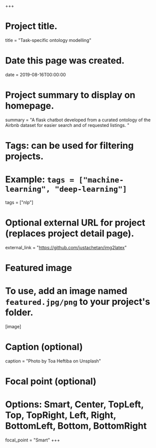 +++
# Project title.
title = "Task-specific ontology modelling"

# Date this page was created.
date = 2019-08-16T00:00:00

# Project summary to display on homepage.
summary = "A flask chatbot developed from a curated ontology of the Airbnb dataset for easier search and of requested listings. "

# Tags: can be used for filtering projects.
# Example: `tags = ["machine-learning", "deep-learning"]`
tags = ["nlp"]

# Optional external URL for project (replaces project detail page).
external_link = "https://github.com/justachetan/img2latex"

# Featured image
# To use, add an image named `featured.jpg/png` to your project's folder. 
[image]
  # Caption (optional)
  caption = "Photo by Toa Heftiba on Unsplash"

  # Focal point (optional)
  # Options: Smart, Center, TopLeft, Top, TopRight, Left, Right, BottomLeft, Bottom, BottomRight
  focal_point = "Smart"
+++
